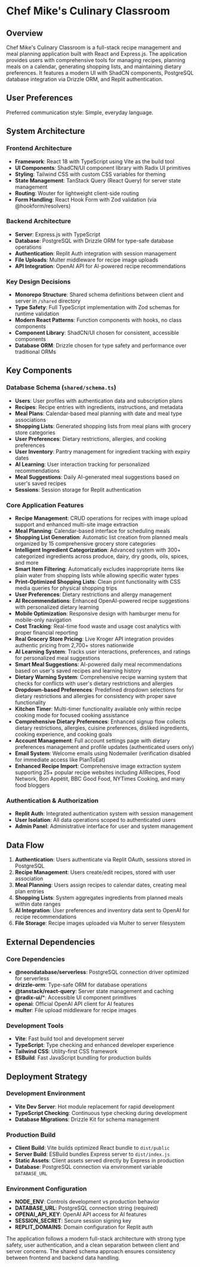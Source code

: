 # Chef Mike's Culinary Classroom

## Overview

Chef Mike's Culinary Classroom is a full-stack recipe management and meal planning application built with React and Express.js. The application provides users with comprehensive tools for managing recipes, planning meals on a calendar, generating shopping lists, and maintaining dietary preferences. It features a modern UI with ShadCN components, PostgreSQL database integration via Drizzle ORM, and Replit authentication.

## User Preferences

Preferred communication style: Simple, everyday language.

## System Architecture

### Frontend Architecture
- **Framework**: React 18 with TypeScript using Vite as the build tool
- **UI Components**: ShadCN/UI component library with Radix UI primitives
- **Styling**: Tailwind CSS with custom CSS variables for theming
- **State Management**: TanStack Query (React Query) for server state management
- **Routing**: Wouter for lightweight client-side routing
- **Form Handling**: React Hook Form with Zod validation (via @hookform/resolvers)

### Backend Architecture
- **Server**: Express.js with TypeScript
- **Database**: PostgreSQL with Drizzle ORM for type-safe database operations
- **Authentication**: Replit Auth integration with session management
- **File Uploads**: Multer middleware for recipe image uploads
- **API Integration**: OpenAI API for AI-powered recipe recommendations

### Key Design Decisions
- **Monorepo Structure**: Shared schema definitions between client and server in `/shared` directory
- **Type Safety**: Full TypeScript implementation with Zod schemas for runtime validation
- **Modern React Patterns**: Function components with hooks, no class components
- **Component Library**: ShadCN/UI chosen for consistent, accessible components
- **Database ORM**: Drizzle chosen for type safety and performance over traditional ORMs

## Key Components

### Database Schema (`shared/schema.ts`)
- **Users**: User profiles with authentication data and subscription plans
- **Recipes**: Recipe entries with ingredients, instructions, and metadata
- **Meal Plans**: Calendar-based meal planning with date and meal type associations
- **Shopping Lists**: Generated shopping lists from meal plans with grocery store categories
- **User Preferences**: Dietary restrictions, allergies, and cooking preferences
- **User Inventory**: Pantry management for ingredient tracking with expiry dates
- **AI Learning**: User interaction tracking for personalized recommendations
- **Meal Suggestions**: Daily AI-generated meal suggestions based on user's saved recipes
- **Sessions**: Session storage for Replit authentication

### Core Application Features
- **Recipe Management**: CRUD operations for recipes with image upload support and enhanced multi-site image extraction
- **Meal Planning**: Calendar-based interface for scheduling meals
- **Shopping List Generation**: Automatic list creation from planned meals organized by 15 comprehensive grocery store categories
- **Intelligent Ingredient Categorization**: Advanced system with 300+ categorized ingredients across produce, dairy, dry goods, oils, spices, and more
- **Smart Item Filtering**: Automatically excludes inappropriate items like plain water from shopping lists while allowing specific water types
- **Print-Optimized Shopping Lists**: Clean print functionality with CSS media queries for physical shopping trips
- **User Preferences**: Dietary restrictions and allergy management
- **AI Recommendations**: Enhanced OpenAI-powered recipe suggestions with personalized dietary learning
- **Mobile Optimization**: Responsive design with hamburger menu for mobile-only navigation
- **Cost Tracking**: Real-time food waste and usage cost analytics with proper financial reporting
- **Real Grocery Store Pricing**: Live Kroger API integration provides authentic pricing from 2,700+ stores nationwide
- **AI Learning System**: Tracks user interactions, preferences, and ratings for personalized meal suggestions
- **Smart Meal Suggestions**: AI-powered daily meal recommendations based on user's saved recipes and learning history
- **Dietary Warning System**: Comprehensive recipe warning system that checks for conflicts with user's dietary restrictions and allergies
- **Dropdown-based Preferences**: Predefined dropdown selections for dietary restrictions and allergies for consistency with proper save functionality
- **Kitchen Timer**: Multi-timer functionality available only within recipe cooking mode for focused cooking assistance
- **Comprehensive Dietary Preferences**: Enhanced signup flow collects dietary restrictions, allergies, cuisine preferences, disliked ingredients, cooking experience, and cooking goals
- **Account Management**: Full account settings page with dietary preferences management and profile updates (authenticated users only)
- **Email System**: Welcome emails using Nodemailer (verification disabled for immediate access like PlanToEat)
- **Enhanced Recipe Import**: Comprehensive image extraction system supporting 25+ popular recipe websites including AllRecipes, Food Network, Bon Appétit, BBC Good Food, NYTimes Cooking, and many food bloggers

### Authentication & Authorization
- **Replit Auth**: Integrated authentication system with session management
- **User Isolation**: All data operations scoped to authenticated users
- **Admin Panel**: Administrative interface for user and system management

## Data Flow

1. **Authentication**: Users authenticate via Replit OAuth, sessions stored in PostgreSQL
2. **Recipe Management**: Users create/edit recipes, stored with user association
3. **Meal Planning**: Users assign recipes to calendar dates, creating meal plan entries
4. **Shopping Lists**: System aggregates ingredients from planned meals within date ranges
5. **AI Integration**: User preferences and inventory data sent to OpenAI for recipe recommendations
6. **File Storage**: Recipe images uploaded via Multer to server filesystem

## External Dependencies

### Core Dependencies
- **@neondatabase/serverless**: PostgreSQL connection driver optimized for serverless
- **drizzle-orm**: Type-safe ORM for database operations
- **@tanstack/react-query**: Server state management and caching
- **@radix-ui/***: Accessible UI component primitives
- **openai**: Official OpenAI API client for AI features
- **multer**: File upload middleware for recipe images

### Development Tools
- **Vite**: Fast build tool and development server
- **TypeScript**: Type checking and enhanced developer experience
- **Tailwind CSS**: Utility-first CSS framework
- **ESBuild**: Fast JavaScript bundling for production builds

## Deployment Strategy

### Development Environment
- **Vite Dev Server**: Hot module replacement for rapid development
- **TypeScript Checking**: Continuous type checking during development
- **Database Migrations**: Drizzle Kit for schema management

### Production Build
- **Client Build**: Vite builds optimized React bundle to `dist/public`
- **Server Build**: ESBuild bundles Express server to `dist/index.js`
- **Static Assets**: Client assets served directly by Express in production
- **Database**: PostgreSQL connection via environment variable `DATABASE_URL`

### Environment Configuration
- **NODE_ENV**: Controls development vs production behavior
- **DATABASE_URL**: PostgreSQL connection string (required)
- **OPENAI_API_KEY**: OpenAI API access for AI features
- **SESSION_SECRET**: Secure session signing key
- **REPLIT_DOMAINS**: Domain configuration for Replit auth

The application follows a modern full-stack architecture with strong type safety, user authentication, and a clean separation between client and server concerns. The shared schema approach ensures consistency between frontend and backend data handling.